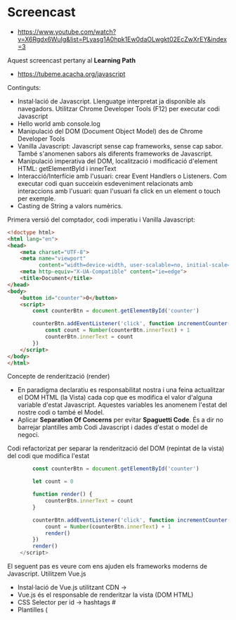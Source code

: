 # Screencast

- https://www.youtube.com/watch?v=X6Rgdx6WuIg&list=PLyasg1A0hpk1Ew0daOLwgkt02EcZwXrEY&index=3

Aquest screencast pertany al **Learning Path**

- https://tubeme.acacha.org/javascript

Continguts:
- Instal·lació de Javascript. Llenguatge interpretat ja disponible als navegadors. Utilitzar Chrome Developer Tools (F12) per executar codi Javascript
- Hello world amb console.log
- Manipulació del DOM (Document Object Model) des de Chrome Developer Tools
- Vanilla Javascript: Javascript sense cap frameworks, sense cap sabor. També s'anomenen sabors als diferents frameworks de Javascript.
- Manipulació imperativa del DOM, localització i modificació d'element HTML: getElementById i innerText
- Interacció/Interfície amb l'usuari: crear Event Handlers o Listeners. Com executar codi quan succeixin esdeveniment relacionats amb interaccions amb l'usuari: quan l'usuari fa click en un element o touch per exemple.
- Casting de String a valors numèrics.

Primera versió del comptador, codi imperatiu i Vanilla Javascript:

```html
<!doctype html>
<html lang="en">
<head>
    <meta charset="UTF-8">
    <meta name="viewport"
          content="width=device-width, user-scalable=no, initial-scale=1.0, maximum-scale=1.0, minimum-scale=1.0">
    <meta http-equiv="X-UA-Compatible" content="ie=edge">
    <title>Document</title>
</head>
<body>
    <button id="counter">0</button>
    <script>
        const counterBtn = document.getElementById('counter')

        counterBtn.addEventListener('click', function incrementCounter() {
            const count = Number(counterBtn.innerText) + 1
            counterBtn.innerText = count
        })
    </script>
</body>
</html>
```

Concepte de renderització (render)
- En paradigma declaratiu es responsabilitat nostra i una feina actualitzar el DOM HTML (la Vista) cada cop que es modifica el valor d'alguna variable d'estat Javascript. Aquestes variables les anomenem l'estat del nostre codi o també el Model. 
- Aplicar **Separation Of Concerns** per evitar **Spaguetti Code**. És a dir no barrejar plantilles amb Codi Javascript i dades d'estat o model de negoci.

Codi refactorizat per separar la renderització del DOM (repintat de la vista) del codi que modifica l'estat

```javascript
        const counterBtn = document.getElementById('counter')

        let count = 0

        function render() {
            counterBtn.innerText = count
        }

        counterBtn.addEventListener('click', function incrementCounter() {
            count = Number(counterBtn.innerText) + 1
            render()
        })
        render()
    </script>
```

El seguent pas es veure com ens ajuden els frameworks moderns de Javascript. Utilitzem Vue.js
- Instal·lació de Vue.js utilitzant CDN -> 
- Vue.js és el responsable de renderitzar la vista (DOM HTML)
- CSS Selector per id -> hashtags #
- Plantilles (<template>) Vue. Separation of Concerns, "Model Controlador Vista" on al controlador se l'anomena ModelView o ViewModel -> vm
- Igual que Laravel Blade utilitza Moustaches {{ }}
- Instal·lació de Vue dev tools. Atenció hi ha dos versions per Vue 3 i Vue2: https://chrome.google.com/webstore/detail/vuejs-devtools/ljjemllljcmogpfapbkkighbhhppjdbg
- Concepte: Reactiu -> VueJS reacciona als canvis de l'estat/model/variables Javascript . 
   
Exemple amb Vue.js:
    
```html
    
    <!--VIEW -> PLANTILLA VUE JS-->
<div id="app">
    <p>{{ counter }}</p>
    <button @click="increment">+</button>
    <button @click="decrement()">-</button>
</div>

<!--// MODEL COM EL CONTROLADOR -> VVMM ->-->
<script src="https://cdn.jsdelivr.net/npm/vue@2.6.14/dist/vue.js"></script>

<script>
    var app = new Vue({
        el: '#app', // CSS SELECTOR -> http://youtube.acacha.org/html
        data: {
            counter: 0
        },
        methods: {
            increment() {
                this.counter++
            },
            decrement() {
                this.counter--
            }
        }
    })
</script>
```
    
- Comparació de quantitat de codi a escriure repetitiu (codi boilerplate) entre VueJs i Vanilla Javascript. 
    
**WEB COMPONENTS**
    
- Similar als components amb Laravel Blade. Mateix concepte. També utilitzar web components a Ionic. 
- Docs: https://vuejs.org/v2/guide/components.html
- IMPORTANT: tenim sistemes de plantilles per treballar amb Vue -> vue-cli o vite.El video en la seva part final us ensenya com utilitzar ViteJS o Vue cli per tenir una plantilla inicial per treballar amb Vue.
    
Component final comptador:
    
```html
<template>
  <div>
    <p>{{ counter }}</p>
    <button @click="increment">+</button>
    <button @click="decrement()">-</button>
  </div>
</template>

<script>
export default {
  data() {
    return {
      counter: 0
    }
  },
  methods: {
    increment() {
      this.counter++
    },
    decrement() {
      this.counter--
    }
  }
}
</script>

<styles>

</styles>
```
    
# Objectiu

- Aprendre Javascript
- Learning by doing
- Counter
- Objectiu final -> Programació declarativa -> Vue.js
- Com no val la pena utilitzar programació imperativa "clàsica" tennint 
- alternatives modernes en paradigma declaratiu -> Vue.js
- DOM -> Manipulation del DOM

# Passos
- Installation -> Depèn -> JAVASCRIPT PER A FRONTEND -> amb NodeJs Ionic -> Vue
- Llenguatge interpretat -> Tenim un interpret incrustat als navegadors
- Code editor: phpstorm -> webstorm. També es pot utilitzar Code.
- Variables
- Objecte predefinits: Document Object-> DOM
- Separate Logic form presentation -> MVC -> Model Vista controlador
- Quin és el model en javascript? No hi ha base de dades? APIs, XHR -> Si ens centrem purament frontend -> variables
- I el controlador? simplement el codi que junta Vista i Model
- La vista -> document HTML -> plantilles
- Exemple comptador -> variable counter és el model, variable que representa l'estat de la vista

Concepte estat:
- Dos formes de manipular/canviar l'estat:
- Paradigma imperatiu -> indiquem amb comances com fer la modificació
- Paradigma declaratiu -> Definim el que cal fer i un altre ho fa (framework declaratiu tipus Vue, React)
